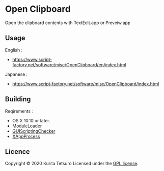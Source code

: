 Open Clipboard
===============
Open the clipboard contents with TextEdit.app or Preveiw.app

## Usage
English :
* https://www.script-factory.net/software/misc/OpenClipboard/en/index.html

Japanese :
* https://www.script-factory.net/software/misc/OpenClipboard/index.html

## Building
Reqirements :
* OS X 10.10 or later.
* [ModuleLoader]
* [GUIScriptingChecker]
* [XAppProcess]

[ModuleLoader]: https://www.script-factory.net/XModules/ModuleLoader/en/index.html
[GUIScriptingChecker]: https://www.script-factory.net/XModules/GUIScriptingChecker/en/index.html
[XAppProcess]: https://www.script-factory.net/XModules/XAppProcess/en/index.html

## Licence

Copyright &copy; 2020 Kurita Tetsuro
Licensed under the [GPL license][GPL].
 
[GPL]: http://www.gnu.org/licenses/gpl.html

